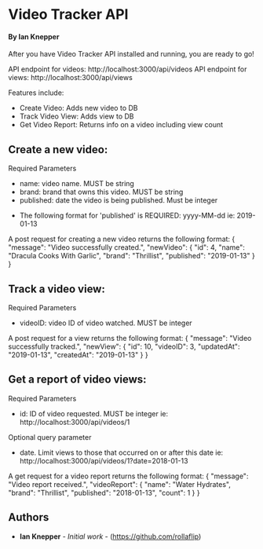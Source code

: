 # Video Tracker API

#### By Ian Knepper

After you have Video Tracker API installed and running, you are ready to go!

API endpoint for videos: http://localhost:3000/api/videos
API endpoint for views: http://localhost:3000/api/views

Features include:
- Create Video: Adds new video to DB
- Track Video View: Adds view to DB
- Get Video Report: Returns info on a video including view count

## Create a new video:
Required Parameters
- name: video name. MUST be string
- brand: brand that owns this video. MUST be string
- published: date the video is being published. Must be integer

* The following format for 'published' is REQUIRED: yyyy-MM-dd
ie: 2019-01-13


A post request for creating a new video returns the following format:
{
    "message": "Video successfully created.",
    "newVideo": {
        "id": 4,
        "name": "Dracula Cooks With Garlic",
        "brand": "Thrillist",
        "published": "2019-01-13"
    }
}

## Track a video view:
Required Parameters
- videoID: video ID of video watched. MUST be integer

A post request for a view returns the following format:
{
    "message": "Video successfully tracked.",
    "newView": {
        "id": 10,
        "videoID": 3,
        "updatedAt": "2019-01-13",
        "createdAt": "2019-01-13"
    }
}

## Get a report of video views:
Required Parameters
- id: ID of video requested. MUST be integer
ie: http://localhost:3000/api/videos/1

Optional query parameter
- date. Limit views to those that occurred on or after this date
ie: http://localhost:3000/api/videos/1?date=2018-01-13

A get request for a video report returns the following format:
{
    "message": "Video report received.",
    "videoReport": {
        "name": "Water Hydrates",
        "brand": "Thrillist",
        "published": "2018-01-13",
        "count": 1
    }
}

## Authors
- **Ian Knepper** - _Initial work_ - (https://github.com/rollaflip)

